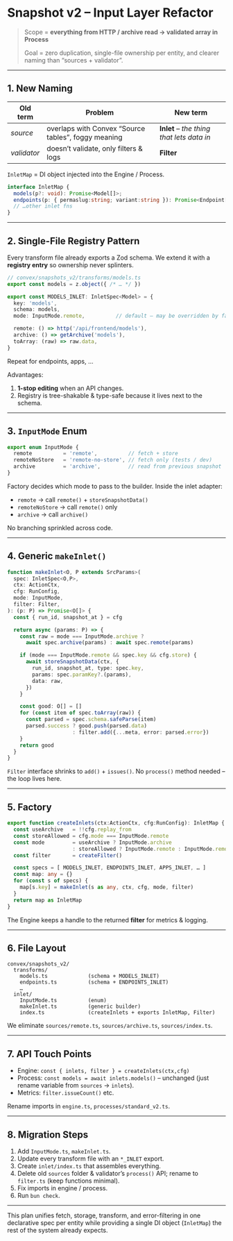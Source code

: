 # Snapshot v2 – **Input Layer Refactor**

> Scope = **everything from HTTP / archive read → validated array in Process**
>
> Goal = zero duplication, single-file ownership per entity, and clearer naming than “sources + validator”.

---

## 1. New Naming

| Old term | Problem | New term |
|----------|---------|----------|
| *source* | overlaps with Convex “Source tables”, foggy meaning | **Inlet** – *the thing that lets data in* |
| *validator* | doesn’t validate, only filters & logs | **Filter** |

`InletMap` = DI object injected into the Engine / Process.

```ts
interface InletMap {
  models(p?: void): Promise<Model[]>;
  endpoints(p: { permaslug:string; variant:string }): Promise<Endpoint[]>;
  // …other inlet fns
}
```

---

## 2. Single-File Registry Pattern

Every transform file already exports a Zod schema.  We extend it with a **registry entry** so ownership never splinters.

```ts
// convex/snapshots_v2/transforms/models.ts
export const models = z.object({ /* … */ })

export const MODELS_INLET: InletSpec<Model> = {
  key: 'models',
  schema: models,
  mode: InputMode.remote,          // default – may be overridden by factory

  remote: () => http('/api/frontend/models'),
  archive: () => getArchive('models'),
  toArray: (raw) => raw.data,
}
```

Repeat for endpoints, apps, …

Advantages:
1. **1-stop editing** when an API changes.
2. Registry is tree-shakable & type-safe because it lives next to the schema.

---

## 3. `InputMode` Enum

```ts
export enum InputMode {
  remote          = 'remote',          // fetch + store
  remoteNoStore   = 'remote-no-store', // fetch only (tests / dev)
  archive         = 'archive',         // read from previous snapshot
}
```

Factory decides which mode to pass to the builder.  Inside the inlet adapter:

* `remote`        → call `remote()` + `storeSnapshotData()`
* `remoteNoStore` → call `remote()` only
* `archive`       → call `archive()`

No branching sprinkled across code.

---

## 4. Generic `makeInlet()`

```ts
function makeInlet<O, P extends SrcParams>(
  spec: InletSpec<O,P>,
  ctx: ActionCtx,
  cfg: RunConfig,
  mode: InputMode,
  filter: Filter,
): (p: P) => Promise<O[]> {
  const { run_id, snapshot_at } = cfg

  return async (params: P) => {
    const raw = mode === InputMode.archive ?
      await spec.archive(params) : await spec.remote(params)

    if (mode === InputMode.remote && spec.key && cfg.store) {
      await storeSnapshotData(ctx, {
        run_id, snapshot_at, type: spec.key,
        params: spec.paramKey?.(params),
        data: raw,
      })
    }

    const good: O[] = []
    for (const item of spec.toArray(raw)) {
      const parsed = spec.schema.safeParse(item)
      parsed.success ? good.push(parsed.data)
                     : filter.add({...meta, error: parsed.error})
    }
    return good
  }
}
```

`Filter` interface shrinks to `add()` + `issues()`.
No `process()` method needed – the loop lives here.

---

## 5. Factory

```ts
export function createInlets(ctx:ActionCtx, cfg:RunConfig): InletMap {
  const useArchive   = !!cfg.replay_from
  const storeAllowed = cfg.mode === InputMode.remote
  const mode         = useArchive ? InputMode.archive
                     : storeAllowed ? InputMode.remote : InputMode.remoteNoStore
  const filter       = createFilter()

  const specs = [ MODELS_INLET, ENDPOINTS_INLET, APPS_INLET, … ]
  const map: any = {}
  for (const s of specs) {
    map[s.key] = makeInlet(s as any, ctx, cfg, mode, filter)
  }
  return map as InletMap
}
```

The Engine keeps a handle to the returned **filter** for metrics & logging.

---

## 6. File Layout

```
convex/snapshots_v2/
  transforms/
    models.ts             (schema + MODELS_INLET)
    endpoints.ts          (schema + ENDPOINTS_INLET)
    …
  inlet/
    InputMode.ts          (enum)
    makeInlet.ts          (generic builder)
    index.ts              (createInlets + exports InletMap, Filter)
```

We eliminate `sources/remote.ts`, `sources/archive.ts`, `sources/index.ts`.

---

## 7. API Touch Points

* Engine: `const { inlets, filter } = createInlets(ctx,cfg)`
* Process: `const models = await inlets.models()` – unchanged (just rename variable from `sources` → `inlets`).
* Metrics: `filter.issueCount()` etc.

Rename imports in `engine.ts`, `processes/standard_v2.ts`.

---

## 8. Migration Steps

1. Add `InputMode.ts`, `makeInlet.ts`.
2. Update every transform file with an `*_INLET` export.
3. Create `inlet/index.ts` that assembles everything.
4. Delete old `sources` folder & validator’s `process()` API; rename to `filter.ts` (keep functions minimal).
5. Fix imports in engine / process.
6. Run `bun check`.

---

This plan unifies fetch, storage, transform, and error-filtering in one declarative spec per entity while providing a single DI object (`InletMap`) the rest of the system already expects.
